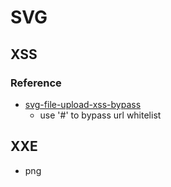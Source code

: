 # SVG
## XSS
### Reference
- [svg-file-upload-xss-bypass](https://doepichack.com/simple-svg-file-upload-bypass-for-1500/)
  - use '#' to bypass url whitelist


## XXE


- png 
